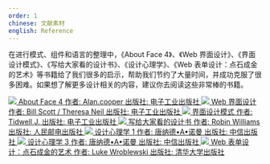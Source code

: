 ```yaml
---
order: 1
chinese: 文献素材
english: Reference
---
```


在进行模式、组件和语言的整理中，《About Face 4》、《Web 界面设计》、《界面设计模式》、《写给大家看的设计书》、《设计心理学》、《Web 表单设计：点石成金的艺术》等书籍给了我们很多的启示，帮助我们节约了大量时间，并成功克服了很多困难。如果想了解更多设计相关的内容，建议你去阅读这些非常棒的书籍。

<div class="resource-cards">
<a target="_blank" href="http://book.douban.com/subject/26642302/" class="resource-card">
  <img src="https://os.alipayobjects.com/rmsportal/PeeRQQIGQJCswxe.png">
  <span class="resource-card-content">
    <span class="resource-card-title">About Face 4</span>
    <span class="resource-card-description">作者: Alan.cooper</span>
    <span class="resource-card-description">出版社: 电子工业出版社</span>
  </span>
</a>
<a target="_blank" href="http://book.douban.com/subject/3821157/" class="resource-card">
  <img src="https://os.alipayobjects.com/rmsportal/CoojVXLtoWrUSmI.png">
  <span class="resource-card-content">
    <span class="resource-card-title">Web 界面设计</span>
    <span class="resource-card-description">作者: Bill Scott / Theresa Neil</span>
    <span class="resource-card-description">出版社: 电子工业出版社</span>
  </span>
</a>
<a target="_blank" href="http://book.douban.com/subject/25716088/" class="resource-card">
  <img src="https://os.alipayobjects.com/rmsportal/oRxdwgZMwfEFeJa.png">
  <span class="resource-card-content">
    <span class="resource-card-title">界面设计模式</span>
    <span class="resource-card-description">作者: Tidwell,J.</span>
    <span class="resource-card-description">出版社: 电子工业出版社</span>
  </span>
</a>
<a target="_blank" href="http://book.douban.com/subject/3323633/" class="resource-card">
  <img src="https://os.alipayobjects.com/rmsportal/SNdJVyZaZwdwJmr.png">
  <span class="resource-card-content">
    <span class="resource-card-title">写给大家看的设计书</span>
    <span class="resource-card-description">作者: Robin Williams</span>
    <span class="resource-card-description">出版社: 人民邮电出版社</span>
  </span>
</a>
<a target="_blank" href="http://book.douban.com/subject/26102860/" class="resource-card">
  <img src="https://os.alipayobjects.com/rmsportal/txGrSvGFMTTrwjY.png">
  <span class="resource-card-content">
    <span class="resource-card-title">设计心理学 1</span>
    <span class="resource-card-description">作者: 唐纳德•A•诺曼</span>
    <span class="resource-card-description">出版社: 中信出版社</span>
  </span>
</a>
<a target="_blank" href="http://book.douban.com/subject/26424688/" class="resource-card">
  <img src="https://os.alipayobjects.com/rmsportal/cZQyAARFxzaKEOG.png">
  <span class="resource-card-content">
    <span class="resource-card-title">设计心理学 3</span>
    <span class="resource-card-description">作者: 唐纳德•A•诺曼</span>
    <span class="resource-card-description">出版社: 中信出版社</span>
  </span>
</a>
<a target="_blank" href="http://book.douban.com/subject/4886100/" class="resource-card">
  <img src="https://os.alipayobjects.com/rmsportal/moeFnnuXrputdag.png">
  <span class="resource-card-content">
    <span class="resource-card-title">Web 表单设计：点石成金的艺术</span>
    <span class="resource-card-description">作者: Luke Wroblewski</span>
    <span class="resource-card-description">出版社: 清华大学出版社</span>
  </span>
</a>
</div>
